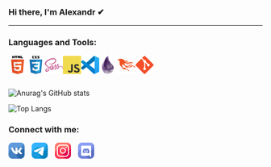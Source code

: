 ### Hi there, I'm Alexandr ✔

<!-- ![](https://img.shields.io/github/watchers/chudickgumanoid/chudickgumanoid?label=chudickgumanoid&style=social) -->
___
### Languages and Tools:

<div>
  <img align="left" alt="HTML5" width="36px" src="https://raw.githubusercontent.com/github/explore/80688e429a7d4ef2fca1e82350fe8e3517d3494d/topics/html/html.png"/>
  <img align="left" alt="CSS3" width="36px" src="https://raw.githubusercontent.com/github/explore/80688e429a7d4ef2fca1e82350fe8e3517d3494d/topics/css/css.png"/>
  <img align="left" alt="Sass" width="36px" src="https://raw.githubusercontent.com/github/explore/80688e429a7d4ef2fca1e82350fe8e3517d3494d/topics/sass/sass.png"/>
  <img align="left" alt="JavaScript" width="36px" src="https://raw.githubusercontent.com/github/explore/80688e429a7d4ef2fca1e82350fe8e3517d3494d/topics/javascript/javascript.png"/>
  <img align="left" alt="Visual Studio Code" width="36px" src="https://raw.githubusercontent.com/github/explore/80688e429a7d4ef2fca1e82350fe8e3517d3494d/topics/visual-studio-code/visual-studio-code.png"/>
  <img align="left" alt="Elixir" width="36px" src="https://raw.githubusercontent.com/devicons/devicon/1119b9f84c0290e0f0b38982099a2bd027a48bf1/icons/elixir/elixir-original.svg"/>
  <img align="left" alt="Phoenix elixir" width="36px" src="https://raw.githubusercontent.com/devicons/devicon/1119b9f84c0290e0f0b38982099a2bd027a48bf1/icons/phoenix/phoenix-original.svg"/>
  <img align="left" alt="Git" width="36px" src="https://raw.githubusercontent.com/devicons/devicon/1119b9f84c0290e0f0b38982099a2bd027a48bf1/icons/git/git-original.svg"/>
</div>

</br>
</br>
</br>

![Anurag's GitHub stats](https://github-readme-stats.vercel.app/api?username=chudickgumanoid&show_icons=true&theme=dracula&count_private=true)
</br>

![Top Langs](https://github-readme-stats.vercel.app/api/top-langs/?username=chudickgumanoid&layout=compact&theme=dracula&count_private=true)


<!-- ## I'm a FrontEnd Developer
  * Lorem ipsum
  * Lorem ipsum
  * Lorem ipsum
  * Lorem ipsum
  * Lorem ipsum -->

### Connect with me:
<div>
  <a href="https://vk.com/chudickgumanoid" target="_blank"><img src=".img/../img/vk.png" width="32px"></a>
  <a href="https://t.me/chudickgumanoid" target="_blank"><img src=".img/../img/tg.png" width="32px" style="margin: 0 10px 0 10px"></a>
  <a href="https://www.instagram.com/chudickgumanoid/" target="_blank"><img src=".img/../img/inst.png" width="32px"></a>
  <a href="https://discordapp.com/users/633990190758756372/" target="_blank"><img src=".img/../img/discord.png" width="32px" style="margin: 0 0 0 10px"></a>
</div>